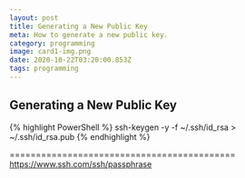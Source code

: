```yaml
---
layout: post
title: Generating a New Public Key
meta: How to generate a new public key.
category: programming
image: card1-img.png
date: 2020-10-22T03:20:00.853Z
tags: programming
---
```

## Generating a New Public Key


{% highlight PowerShell %}
ssh-keygen -y -f ~/.ssh/id_rsa > ~/.ssh/id_rsa.pub
{% endhighlight %}



===========================================
https://www.ssh.com/ssh/passphrase